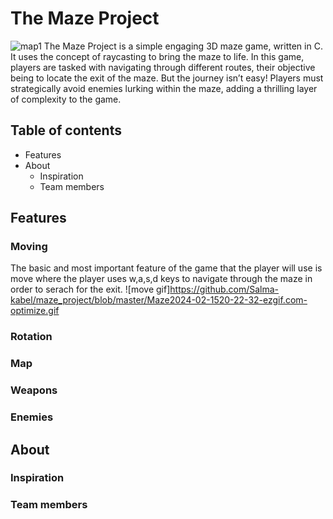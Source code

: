 # **The Maze Project**
![map1](https://github.com/Salma-kabel/maze_project/assets/76133733/43b2956e-05c8-4a0f-8d1f-a784ee41ca0f)
The Maze Project is a simple engaging 3D maze game, written in C. It uses the concept of raycasting to bring the maze to life. In this game, players are tasked with navigating through different routes, their objective being to locate the exit of the maze. But the journey isn’t easy! Players must strategically avoid enemies lurking within the maze, adding a thrilling layer of complexity to the game.
## Table of contents
- Features
- About
  - Inspiration
  - Team members
## Features
### Moving
The basic and most important feature of the game that the player will use is move where the player uses w,a,s,d keys to navigate through the maze in order to serach for the exit.
![move gif]https://github.com/Salma-kabel/maze_project/blob/master/Maze2024-02-1520-22-32-ezgif.com-optimize.gif
### Rotation
### Map
### Weapons
### Enemies
## About
### Inspiration
### Team members
